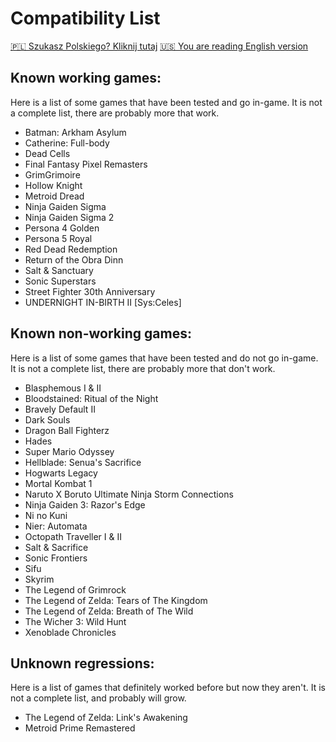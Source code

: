 # Compatibility List

[🇵🇱 Szukasz Polskiego? Kliknij tutaj](Compatibility_pl_PL.md) [🇺🇸 You are reading English version](Compatibility.md)

## Known working games: 
Here is a list of some games that have been tested and go in-game. It is not a complete list, there are probably more that work.

- Batman: Arkham Asylum
- Catherine: Full-body
- Dead Cells
- Final Fantasy Pixel Remasters
- GrimGrimoire
- Hollow Knight
- Metroid Dread 
- Ninja Gaiden Sigma
- Ninja Gaiden Sigma 2
- Persona 4 Golden
- Persona 5 Royal
- Red Dead Redemption
- Return of the Obra Dinn
- Salt & Sanctuary
- Sonic Superstars
- Street Fighter 30th Anniversary
- UNDERNIGHT IN-BIRTH II [Sys:Celes]  
## Known non-working games:
Here is a list of some games that have been tested and do not go in-game. It is not a complete list, there are probably more that don't work.

- Blasphemous I & II
- Bloodstained: Ritual of the Night
- Bravely Default II
- Dark Souls
- Dragon Ball Fighterz
- Hades
- Super Mario Odyssey
- Hellblade: Senua's Sacrifice
- Hogwarts Legacy
- Mortal Kombat 1
- Naruto X Boruto Ultimate Ninja Storm Connections 
- Ninja Gaiden 3: Razor's Edge
- Ni no Kuni
- Nier: Automata
- Octopath Traveller I & II
- Salt & Sacrifice
- Sonic Frontiers
- Sifu
- Skyrim
- The Legend of Grimrock
- The Legend of Zelda: Tears of The Kingdom
- The Legend of Zelda: Breath of The Wild
- The Wicher 3: Wild Hunt
- Xenoblade Chronicles
  
## Unknown regressions:
Here is a list of games that definitely worked before but now they aren't. It is not a complete list, and probably will grow.

- The Legend of Zelda: Link's Awakening
- Metroid Prime Remastered
